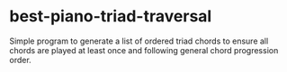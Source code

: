 # best-piano-triad-traversal
Simple program to generate a list of ordered triad chords to ensure all chords are played at least once and following general chord progression order.
